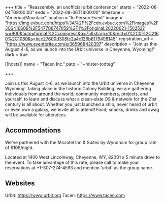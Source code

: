 +++
title = "Reassembly: an unofficial urbit conference"
starts = "2022-08-04T09:00:00"
ends = "2022-08-06T18:00:00"
timezone = "America/Mountain"
location = "In Person Event"
image = "https://img.evbuc.com/https%3A%2F%2Fcdn.evbuc.com%2Fimages%2F306416609%2F547708747059%2F1%2Foriginal.20220621-150252?w=800&auto=format%2Ccompress&q=75&sharp=10&rect=0%2C0%2C2160%2C1080&s=bcc27600d308fc2a4c126b8179498145"
registration_url = "https://www.eventbrite.com/e/365968420397"
description = "Join us this August 4-6, as we launch into the Urbit universe in Cheyenne, Wyoming!"
dark = true

[[hosts]]
name = "Tacen Inc."
patp = "~mister-todteg”

+++

Join us this August 4-6, as we launch into the Urbit universe in Cheyenne, Wyoming! Taking place in the historic Colony Building, we are gathering individuals from around the world; community members, projects, and yourself, to learn and discuss what a clean-slate OS & network for the 21st century is all about. Whether you just launched a ship, never heard of urbit or even own a galaxy, we invite all to attend! Food, snacks, drinks and swag will be available for attendees.

## Accommodations

We've partnered with the Microtel Inn & Suites by Wyndham for group rate of $109/night.

Located at 1400 West Lincolnway, Cheyenne, WY, 82001 a 5 minute drive to the event. To take advantage of this rate, please call to make your reservations at +1-307-274-4593 and mention 'urbit' as the group name.

## Websites

Urbit: https://www.urbit.org
Tacen: https://www.tacen.com

